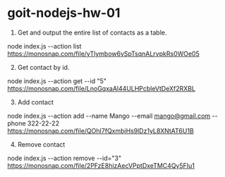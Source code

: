 # goit-nodejs-hw-01

1. Get and output the entire list of contacts as a table.

node index.js --action list
https://monosnap.com/file/yTlymbow6vSpTsqnALrvpkRs0WOe05

2. Get contact by id.

node index.js --action get --id "5"
https://monosnap.com/file/LnoGqxaAl44ULHPcbleVtDeXf2RXBL

3. Add contact

node index.js --action add --name Mango --email mango@gmail.com --phone 322-22-22
https://monosnap.com/file/QOhI7fQxmbjHs9lDz1yL8XNtAT6U1B

4. Remove contact

node index.js --action remove --id="3"
https://monosnap.com/file/2PFzE8hizAecVPptDxeTMC4Qy5FIu1

